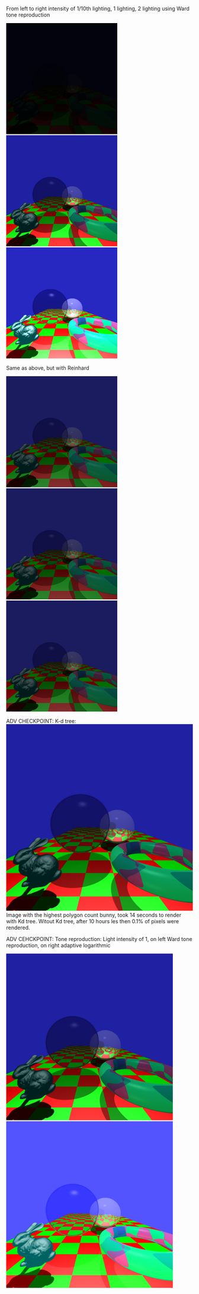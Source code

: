 From left to right intensity of 1/10th lighting, 1 lighting, 2 lighting using Ward tone reproduction
<p float="left">
  <img src="/tenthward.png" width="300" />
  <img src="/1ward.png" width="300" /> 
  <img src="/2ward.png" width="300" />
</p>
Same as above, but with Reinhard
<p float="left">
  <img src="/tenth_reinhardt.png" width="300" />
  <img src="/1reinhardt.png" width="300" /> 
  <img src="/2reinhardt.png" width="300" />
</p>

ADV CHECKPOINT: K-d tree:
![Image](1ward.png)
Image with the highest polygon count bunny, took 14 seconds to render with Kd tree. Witout Kd tree, after 10 hours les then 0.1% of pixels were rendered.

ADV CEHCKPOINT: Tone reproduction:
Light intensity of 1, on left Ward tone reproduction, on right adaptive logarithmic
<p float="left">
  <img src="/1ward.png" width="450" />
  <img src="/1adjustment.png" width="450" /> 
</p>

